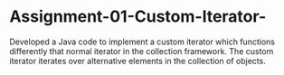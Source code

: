 # Assignment-01-Custom-Iterator-

Developed a Java code to implement a custom iterator which functions differently that normal iterator in the collection framework.
The custom iterator iterates over alternative elements in the collection of objects.
